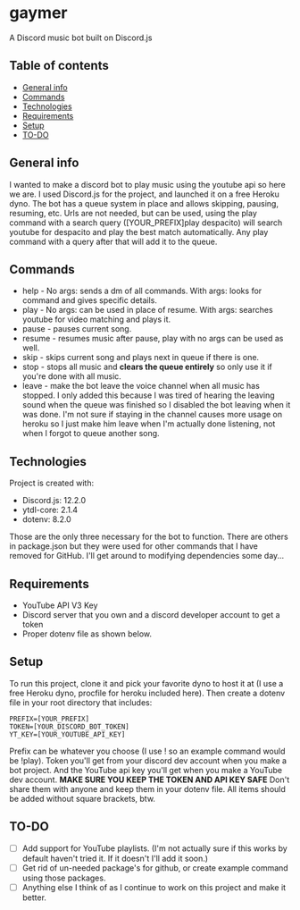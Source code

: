 # gaymer
A Discord music bot built on Discord.js

## Table of contents
* [General info](#general-info)
* [Commands](#commands)
* [Technologies](#technologies)
* [Requirements](#requirements)
* [Setup](#setup)
* [TO-DO](#to-do)

## General info
I wanted to make a discord bot to play music using the youtube api so here we are. I used Discord.js for the project, and launched it on a free Heroku dyno. The bot has a queue system in place and allows skipping, pausing, resuming, etc. Urls are not needed, but can be used, using the play command with a search query ([YOUR_PREFIX]play despacito) will search youtube for despacito and play the best match automatically. Any play command with a query after that will add it to the queue. 

## Commands
* help - No args: sends a dm of all commands. With args: looks for command and gives specific details.
* play - No args: can be used in place of resume. With args: searches youtube for video matching and plays it.
* pause - pauses current song.
* resume - resumes music after pause, play with no args can be used as well.
* skip - skips current song and plays next in queue if there is one.
* stop - stops all music and **clears the queue entirely** so only use it if you're done with all music.
* leave - make the bot leave the voice channel when all music has stopped. I only added this because I was tired of hearing the leaving sound when the queue was finished so I disabled the bot leaving when it was done. I'm not sure if staying in the channel causes more usage on heroku so I just make him leave when I'm actually done listening, not when I forgot to queue another song.

## Technologies
Project is created with:
* Discord.js: 12.2.0
* ytdl-core: 2.1.4
* dotenv: 8.2.0

Those are the only three necessary for the bot to function. There are others in package.json but they were used for other commands that I have removed for GitHub. I'll get around to modifying dependencies some day...

## Requirements
* YouTube API V3 Key
* Discord server that you own and a discord developer account to get a token
* Proper dotenv file as shown below.

## Setup
To run this project, clone it and pick your favorite dyno to host it at (I use a free Heroku dyno, procfile for heroku included here). Then create a dotenv file in your root directory that includes:
```
PREFIX=[YOUR_PREFIX]
TOKEN=[YOUR_DISCORD_BOT_TOKEN]
YT_KEY=[YOUR_YOUTUBE_API_KEY]
```
Prefix can be whatever you choose (I use ! so an example command would be !play). Token you'll get from your discord dev account when you make a bot project. And the YouTube api key you'll get when you make a YouTube dev account. **MAKE SURE YOU KEEP THE TOKEN AND API KEY SAFE** Don't share them with anyone and keep them in your dotenv file. All items should be added without square brackets, btw.

## TO-DO
- [ ] Add support for YouTube playlists. (I'm not actually sure if this works by default haven't tried it. If it doesn't I'll add it soon.)
- [ ] Get rid of un-needed package's for github, or create example command using those packages.
- [ ] Anything else I think of as I continue to work on this project and make it better.
